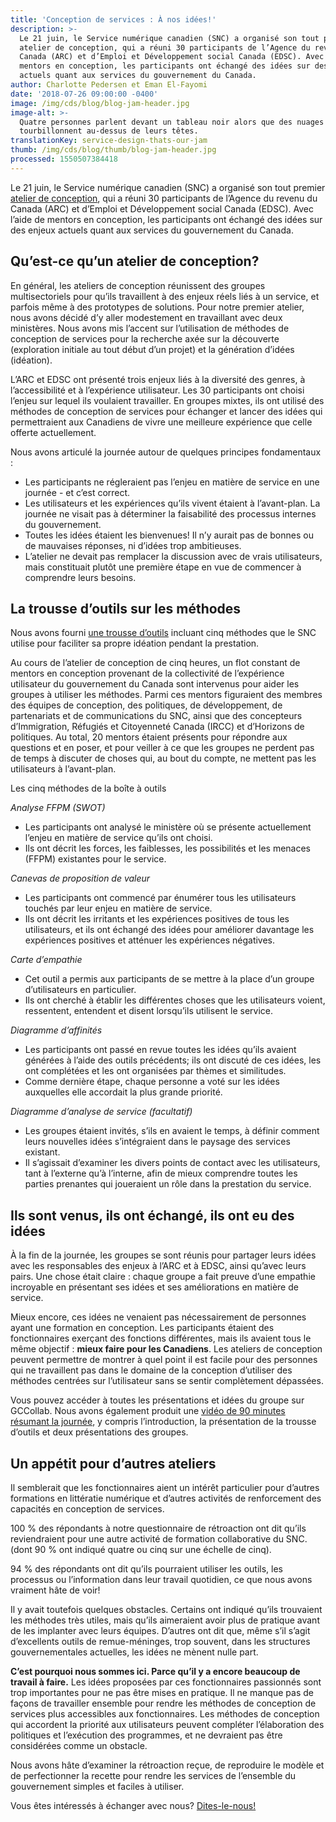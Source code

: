 ```yaml
---
title: 'Conception de services : À nos idées!'
description: >-
  Le 21 juin, le Service numérique canadien (SNC) a organisé son tout premier
  atelier de conception, qui a réuni 30 participants de l’Agence du revenu du
  Canada (ARC) et d’Emploi et Développement social Canada (EDSC). Avec l’aide de
  mentors en conception, les participants ont échangé des idées sur des enjeux
  actuels quant aux services du gouvernement du Canada.
author: Charlotte Pedersen et Eman El-Fayomi
date: '2018-07-26 09:00:00 -0400'
image: /img/cds/blog/blog-jam-header.jpg
image-alt: >-
  Quatre personnes parlent devant un tableau noir alors que des nuages ​​colorés
  tourbillonnent au-dessus de leurs têtes.
translationKey: service-design-thats-our-jam
thumb: /img/cds/blog/thumb/blog-jam-header.jpg
processed: 1550507384418
---
```


Le 21 juin, le Service numérique canadien (SNC) a organisé son tout premier [atelier de conception](https://www.youtube.com/watch?v=S_XeFWoR9uU), qui a réuni 30 participants de l’Agence du revenu du Canada (ARC) et d’Emploi et Développement social Canada (EDSC). Avec l’aide de mentors en conception, les participants ont échangé des idées sur des enjeux actuels quant aux services du gouvernement du Canada.

## Qu’est-ce qu’un atelier de conception?

En général, les ateliers de conception réunissent des groupes multisectoriels pour qu’ils travaillent à des enjeux réels liés à un service, et parfois même à des prototypes de solutions. Pour notre premier atelier, nous avons décidé d’y aller modestement en travaillant avec deux ministères. Nous avons mis l’accent sur l’utilisation de méthodes de conception de services pour la recherche axée sur la découverte (exploration initiale au tout début d’un projet) et la génération d’idées (idéation).

L’ARC et EDSC ont présenté trois enjeux liés à la diversité des genres, à l’accessibilité et à l’expérience utilisateur. Les 30 participants ont choisi l’enjeu sur lequel ils voulaient travailler. En groupes mixtes, ils ont utilisé des méthodes de conception de services pour échanger et lancer des idées qui permettraient aux Canadiens de vivre une meilleure expérience que celle offerte actuellement.

Nous avons articulé la journée autour de quelques principes fondamentaux :
* Les participants ne régleraient pas l’enjeu en matière de service en une journée - et c’est correct.
* Les utilisateurs et les expériences qu’ils vivent étaient à l’avant-plan. La journée ne visait pas à déterminer la faisabilité des processus internes du gouvernement.
* Toutes les idées étaient les bienvenues! Il n’y aurait pas de bonnes ou de mauvaises réponses, ni d’idées trop ambitieuses. 
* L’atelier ne devait pas remplacer la discussion avec de vrais utilisateurs, mais constituait plutôt une première étape en vue de commencer à comprendre leurs besoins.


## La trousse d’outils sur les méthodes

Nous avons fourni [une trousse d’outils](https://gccollab.ca/file/owner/charlottepedersen#915431) incluant cinq méthodes que le SNC utilise pour faciliter sa propre idéation pendant la prestation.

Au cours de l’atelier de conception de cinq heures, un flot constant de mentors en conception provenant de la collectivité de l’expérience utilisateur du gouvernement du Canada sont intervenus pour aider les groupes à utiliser les méthodes. Parmi ces mentors figuraient des membres des équipes de conception, des politiques, de développement, de partenariats et de communications du SNC, ainsi que des concepteurs d’Immigration, Réfugiés et Citoyenneté Canada (IRCC) et d’Horizons de politiques. Au total, 20 mentors étaient présents pour répondre aux questions et en poser, et pour veiller à ce que les groupes ne perdent pas de temps à discuter de choses qui, au bout du compte, ne mettent pas les utilisateurs à l’avant-plan. 

Les cinq méthodes de la boîte à outils

*Analyse FFPM (SWOT)*

* Les participants ont analysé le ministère où se présente actuellement l’enjeu en matière de service qu’ils ont choisi.
* Ils ont décrit les forces, les faiblesses, les possibilités et les menaces (FFPM) existantes pour le service.

*Canevas de proposition de valeur*

* Les participants ont commencé par énumérer tous les utilisateurs touchés par leur enjeu en matière de service.
* Ils ont décrit les irritants et les expériences positives de tous les utilisateurs, et ils ont échangé des idées pour améliorer davantage les expériences positives et atténuer les expériences négatives.

*Carte d’empathie*

* Cet outil a permis aux participants de se mettre à la place d’un groupe d’utilisateurs en particulier.
* Ils ont cherché à établir les différentes choses que les utilisateurs voient, ressentent, entendent et disent lorsqu’ils utilisent le service.

*Diagramme d’affinités*

* Les participants ont passé en revue toutes les idées qu’ils avaient générées à l’aide des outils précédents; ils ont discuté de ces idées, les ont complétées et les ont organisées par thèmes et similitudes. 
* Comme dernière étape, chaque personne a voté sur les idées auxquelles elle accordait la plus grande priorité.

*Diagramme d’analyse de service (facultatif)*

* Les groupes étaient invités, s’ils en avaient le temps, à définir comment leurs nouvelles idées s’intégraient dans le paysage des services existant.
* Il s’agissait d’examiner les divers points de contact avec les utilisateurs, tant à l’externe qu’à l’interne, afin de mieux comprendre toutes les parties prenantes qui joueraient un rôle dans la prestation du service.


## Ils sont venus, ils ont échangé, ils ont eu des idées

À la fin de la journée, les groupes se sont réunis pour partager leurs idées avec les responsables des enjeux à l’ARC et à EDSC, ainsi qu’avec leurs pairs. Une chose était claire : chaque groupe a fait preuve d’une empathie incroyable en présentant ses idées et ses améliorations en matière de service. 

Mieux encore, ces idées ne venaient pas nécessairement de personnes ayant une formation en conception. Les participants étaient des fonctionnaires exerçant des fonctions différentes, mais ils avaient tous le même objectif : **mieux faire pour les Canadiens**. Les ateliers de conception peuvent permettre de montrer à quel point il est facile pour des personnes qui ne travaillent pas dans le domaine de la conception d’utiliser des méthodes centrées sur l’utilisateur sans se sentir complètement dépassées.  

Vous pouvez accéder à toutes les présentations et idées du groupe sur GCCollab. Nous avons également produit une [vidéo de 90 minutes résumant la journée](https://www.youtube.com/watch?v=S_XeFWoR9uU), y compris l’introduction, la présentation de la trousse d’outils et deux présentations des groupes.

## Un appétit pour d’autres ateliers

Il semblerait que les fonctionnaires aient un intérêt particulier pour d’autres formations en littératie numérique et d’autres activités de renforcement des capacités en conception de services.  

100 % des répondants à notre questionnaire de rétroaction ont dit qu’ils reviendraient pour une autre activité de formation collaborative du SNC. (dont 90 % ont indiqué quatre ou cinq sur une échelle de cinq).

94 % des répondants ont dit qu’ils pourraient utiliser les outils, les processus ou l’information dans leur travail quotidien, ce que nous avons vraiment hâte de voir!

Il y avait toutefois quelques obstacles. Certains ont indiqué qu’ils trouvaient les méthodes très utiles, mais qu’ils aimeraient avoir plus de pratique avant de les implanter avec leurs équipes. D’autres ont dit que, même s’il s’agit d’excellents outils de remue-méninges, trop souvent, dans les structures gouvernementales actuelles, les idées ne mènent nulle part. 

**C’est pourquoi nous sommes ici. Parce qu’il y a encore beaucoup de travail à faire.** Les idées proposées par ces fonctionnaires passionnés sont trop importantes pour ne pas être mises en pratique. Il ne manque pas de façons de travailler ensemble pour rendre les méthodes de conception de services plus accessibles aux fonctionnaires. Les méthodes de conception qui accordent la priorité aux utilisateurs peuvent compléter l’élaboration des politiques et l’exécution des programmes, et ne devraient pas être considérées comme un obstacle. 

Nous avons hâte d’examiner la rétroaction reçue, de reproduire le modèle et de perfectionner la recette pour rendre les services de l’ensemble du gouvernement simples et faciles à utiliser.

Vous êtes intéressés à échanger avec nous? [Dites-le-nous!](mailto:charlotte.pedersen@cds-snc.ca)


